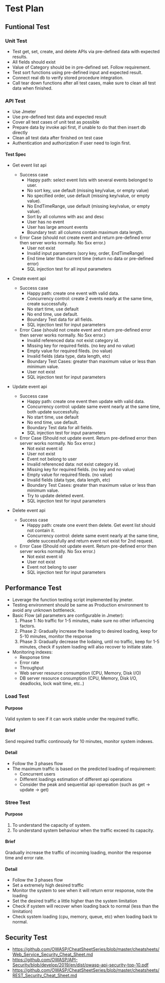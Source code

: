 # Test Plan

## Funtional Test

### Unit Test
  * Test get, set, create, and delete APIs via pre-defined data with expected results.
  * All fields should exist
  * Value of Category should be in pre-defined set. Follow requirement.
  * Test sort functions using pre-defined input and expected result.
  * Connect real db to verify stored procedure integration.
  * Call tear down functions after all test cases, make sure to clean all test data when finished.
  
### API Test
  * Use Jmeter
  * Use pre-defined test data and expected result
  * Cover all test cases of unit test as possible
  * Prepare data by invoke api first, if unable to do that then insert db directly
  * Clean all test data after finished on test case
  * Authentication and authorization if user need to login first.

#### Test Spec
* Get event list api
  * Success case
    * Happy path: select event lists with several events belonged to user.
    * No sort key, use default (missing key/value, or empty value)
    * No specified order, use default (missing key/value, or empty value).
    * No EndTimeRange, use default (missing key/value, or empty value).
    * Sort by all columns with asc and desc
    * User has no event
    * User has large amount events
    * Boundary test: all columns contain maximum data length.
  * Error Case (should not create event and return pre-defined error then server works normally. No 5xx error.)
    * User not exist
    * Invalid input parameters (sory key, order, EndTimeRange)
    * End time later than current time (return no data or pre-defined error)
    * SQL injection test for all input parameters
    
* Create event api
  * Success case
    * Happy path: create one event with valid data.
    * Concurrency control: create 2 events nearly at the same time, create successfully.
    * No start time, use default
    * No end time, use default.
    * Boundary Test data for all fields.
    * SQL injection test for input parameters
  * Error Case (should not create event and return pre-defined error then server works normally. No 5xx error.)
    * Invalid referenced data: not exist category id.
    * Missing key for required fields. (no key and no value)
    * Empty value for required fileds. (no value)
    * Invalid fields (data type, data length, etc)
    * Boundary Test Cases: greater than maximum value or less than minimum value.
    * User not exist
    * SQL injection test for input parameters

* Update event api
  * Success case
    * Happy path: create one event then update with valid data.
    * Concurrency control: update same event nearly at the same time, both update successfully.
    * No start time, use default
    * No end time, use default.
    * Boundary Test data for all fields.
    * SQL injection test for input parameters
  * Error Case (Should not update event. Return pre-defined error then server works normally. No 5xx error.)
    * Not exist event id
    * User not exist
    * Event not belong to user
    * Invalid referenced data: not exist category id.
    * Missing key for required fields. (no key and no value)
    * Empty value for required fileds. (no value)
    * Invalid fields (data type, data length, etc)
    * Boundary Test Cases: greater than maximum value or less than minimum value.
    * Try to update deleted event.
    * SQL injection test for input parameters


* Delete event api
  * Success case
    * Happy path: create one event then delete. Get event list should not contain it.
    * Concurrency control: delete same event nearly at the same time, delete successfully and return event not exist for 2nd request.
  * Error Case (Should not update event. Return pre-defined error then server works normally. No 5xx error.)
    * Not exist event id
    * User not exist
    * Event not belong to user
    * SQL injection test for input parameters
    
## Performance Test

* Leverage the function testing script implemented by jmeter.
* Testing environment should be same as Production environment to avoid any unknown bottleneck.
* Basic Flow (all parameters are configurable in Jmeter):
  1. Phase 1: No traffic for 1-5 minutes, make sure no other influencing factors.
  2. Phase 2: Gradually increase the loading to desired loading, keep for 5-10 minutes, monitor the response
  3. Phase 3: Gradually decrease the lodaing, until no traffic, keep for 1-5 minutes, check if system loading will also recover to initiate state.
* Monitoring indexes:
  * Response time
  * Error rate
  * Throughput
  * Web server resource consumption (CPU, Memory, Disk I/O)
  * DB server resource consumption (CPU, Memory, Disk I/O, deadlocks, lock wait time, etc..)

### Load Test
#### Purpose
Valid system to see if it can work stable under the required traffic.
#### Brief
Send required traffic continously for 10 minutes, monitor system indexes.
#### Detail
* Follow the 3 phases flow
* The maximum traffic is based on the predicted loading of requirement:
  * Concurrent users
  * Different loadings estimation of different api operations
  * Consider the peak and sequential api opereation (such as get -> update -> get)

### Stree Test
#### Purpose
1. To understand the capacity of system.
1. To understand system behaviour when the traffic exceed its capacity.
#### Brief
Gradually increase the traffic of incoming loading, monitor the response time and error rate.
#### Detail
* Follow the 3 phases flow
* Set a extremely high desired traffic
* Monitor the system to see when it will return error response, note the loading
* Set the desired traffic a little higher than the system limitation
* Check if system will recover when loading back to normal (less than the limitation)
* Check system loading (cpu, memory, queue, etc) when loading back to normal.

## Security Test
* https://github.com/OWASP/CheatSheetSeries/blob/master/cheatsheets/Web_Service_Security_Cheat_Sheet.md
* https://github.com/OWASP/API-Security/blob/develop/2019/en/dist/owasp-api-security-top-10.pdf
* https://github.com/OWASP/CheatSheetSeries/blob/master/cheatsheets/REST_Security_Cheat_Sheet.md
